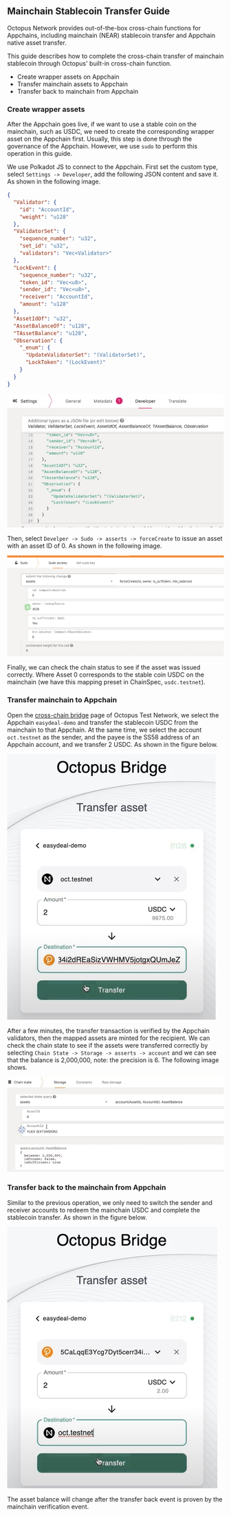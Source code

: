 ## Mainchain Stablecoin Transfer Guide

Octopus Network provides out-of-the-box cross-chain functions for Appchains, including mainchain (NEAR) stablecoin transfer and Appchain native asset transfer.

This guide describes how to complete the cross-chain transfer of mainchain stablecoin through Octopus' built-in cross-chain function. 

* Create wrapper assets on Appchain
* Transfer mainchain assets to Appchain
* Transfer back to mainchain from Appchain


### Create wrapper assets

After the Appchain goes live, if we want to use a stable coin on the mainchain, such as USDC, we need to create the corresponding wrapper asset on the Appchain first. Usually, this step is done through the governance of the Appchain. However, we use `sudo` to perform this operation in this guide.

We use Polkadot JS to connect to the Appchain. First set the custom type, select `Settings -> Developer`, add the following JSON content and save it. As shown in the following image.

```json
{
  "Validator": {
    "id": "AccountId",
    "weight": "u128"
  },
  "ValidatorSet": {
    "sequence_number": "u32",
    "set_id": "u32",
    "validators": "Vec<Validator>"
  },
  "LockEvent": {
    "sequence_number": "u32",
    "token_id": "Vec<u8>",
    "sender_id": "Vec<u8>",
    "receiver": "AccountId",
    "amount": "u128"
  },
  "AssetIdOf": "u32",
  "AssetBalanceOf": "u128",
  "TAssetBalance": "u128",
  "Observation": {
    "_enum": {
      "UpdateValidatorSet": "(ValidatorSet)",
      "LockToken": "(LockEvent)"
    }
  }
}
```

![custom_type](./custom_type.jpg)

Then, select `Develper -> Sudo -> asserts -> forceCreate` to issue an asset with an asset ID of 0. As shown in the following image.

![Create Asset](./create_assert.png)

Finally, we can check the chain status to see if the asset was issued correctly. Where Asset 0 corresponds to the stable coin USDC on the mainchain (we have this mapping preset in ChainSpec, `usdc.testnet`).


### Transfer mainchain to Appchain

Open the [cross-chain bridge](https://bridge.testnet.oct.network/) page of Octopus Test Network, we select the Appchain `easydeal-demo` and transfer the stablecoin USDC from the mainchain to that Appchain. At the same time, we select the account `oct.testnet` as the sender, and the payee is the SS58 address of an Appchain account, and we transfer 2 USDC. As shown in the figure below.

![Transfer USDC assets](./transfer_usdc.jpg)

After a few minutes, the transfer transaction is verified by the Appchain validators, then the mapped assets are minted for the recipient. We can check the chain state to see if the assets were transferred correctly by selecting `Chain State -> Storage -> asserts -> account` and we can see that the balance is 2,000,000, note: the precision is 6. The following image shows.

![Map Asset Balance](./appchain_balance.jpg)

### Transfer back to the mainchain from Appchain

Similar to the previous operation, we only need to switch the sender and receiver accounts to redeem the mainchain USDC and complete the stablecoin transfer. As shown in the figure below.

![Redeem USDC assets](./redeem_usdc.jpg)

The asset balance will change after the transfer back event is proven by the mainchain verification event.